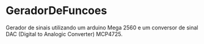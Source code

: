 # GeradorDeFuncoes

Gerador de sinais utilizando um arduino Mega 2560 e um conversor de sinal DAC (Digital to Analogic Converter) MCP4725.
